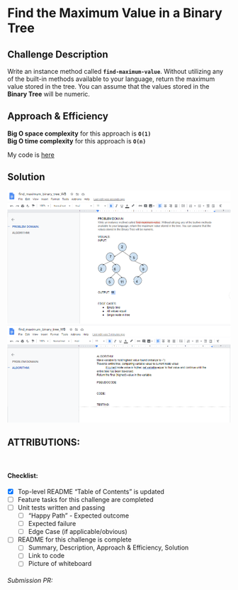 # Find the Maximum Value in a Binary Tree

## Challenge Description
Write an instance method called __`find-maximum-value`__. Without utilizing any of the built-in methods available to your language, return the maximum value stored in the tree. You can assume that the values stored in the __Binary Tree__ will be numeric. <br>

## Approach & Efficiency
__Big O space complexity__ for this approach is __`O(1)`__ <br>
__Big O time complexity__ for this approach is __`O(n)`__ <br>

My code is [here]()

## Solution
![B-Tree find_max whiteboard image 1](./assets/find_max_binary_tree_WB_1.png)
![B-Tree find_max whiteboard image 2](./assets/find_max_binary_tree_WB_2p.png)

## ATTRIBUTIONS:
<!-- Many thanks to Skyler Burger and James Salamonsen for helping me dig out of the 'import' maze! -->

<br>

#### Checklist:

 - [X] Top-level README “Table of Contents” is updated
 - [ ] Feature tasks for this challenge are completed
 - [ ] Unit tests written and passing
     - [ ] “Happy Path” - Expected outcome
     - [ ] Expected failure
     - [ ] Edge Case (if applicable/obvious)
 - [ ] README for this challenge is complete
     - [ ] Summary, Description, Approach & Efficiency, Solution
     - [ ] Link to code
     - [ ] Picture of whiteboard

###### Submission PR:  


